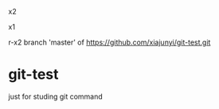 
x2

x1

r-x2
branch 'master' of https://github.com/xiajunyi/git-test.git

# git-test
just for studing git command

